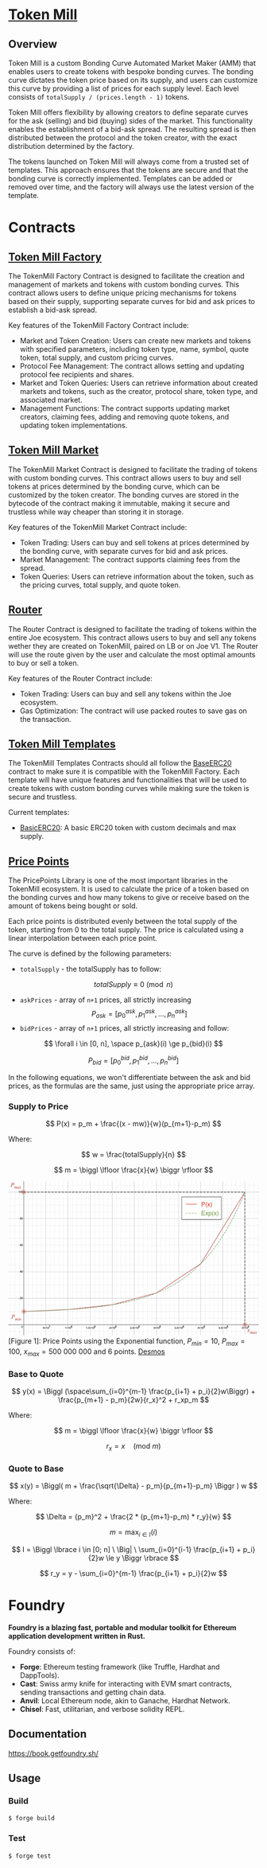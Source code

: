 # [Token Mill](https://github.com/traderjoe-xyz/token-mill)

## Overview

Token Mill is a custom Bonding Curve Automated Market Maker (AMM) that enables users to create tokens with bespoke bonding curves. The bonding curve dictates the token price based on its supply, and users can customize this curve by providing a list of prices for each supply level. Each level consists of `totalSupply / (prices.length - 1)` tokens.

Token Mill offers flexibility by allowing creators to define separate curves for the ask (selling) and bid (buying) sides of the market. This functionality enables the establishment of a bid-ask spread. The resulting spread is then distributed between the protocol and the token creator, with the exact distribution determined by the factory.

The tokens launched on Token Mill will always come from a trusted set of templates. This approach ensures that the tokens are secure and that the bonding curve is correctly implemented. Templates can be added or removed over time, and the factory will always use the latest version of the template.

# Contracts

## [Token Mill Factory](./src/TMFactory.sol)

The TokenMill Factory Contract is designed to facilitate the creation and management of markets and tokens with custom bonding curves. This contract allows users to define unique pricing mechanisms for tokens based on their supply, supporting separate curves for bid and ask prices to establish a bid-ask spread.

Key features of the TokenMill Factory Contract include:

- Market and Token Creation: Users can create new markets and tokens with specified parameters, including token type, name, symbol, quote token, total supply, and custom pricing curves.
- Protocol Fee Management: The contract allows setting and updating protocol fee recipients and shares.
- Market and Token Queries: Users can retrieve information about created markets and tokens, such as the creator, protocol share, token type, and associated market.
- Management Functions: The contract supports updating market creators, claiming fees, adding and removing quote tokens, and updating token implementations.

## [Token Mill Market](./src/TMMarket.sol)

The TokenMill Market Contract is designed to facilitate the trading of tokens with custom bonding curves. This contract allows users to buy and sell tokens at prices determined by the bonding curve, which can be customized by the token creator. The bonding curves are stored in the bytecode of the contract making it immutable, making it secure and trustless while way cheaper than storing it in storage.

Key features of the TokenMill Market Contract include:

- Token Trading: Users can buy and sell tokens at prices determined by the bonding curve, with separate curves for bid and ask prices.
- Market Management: The contract supports claiming fees from the spread.
- Token Queries: Users can retrieve information about the token, such as the pricing curves, total supply, and quote token.

## [Router](./src/Router.sol)

The Router Contract is designed to facilitate the trading of tokens within the entire Joe ecosystem. This contract allows users to buy and sell any tokens wether they are created on TokenMill, paired on LB or on Joe V1. The Router will use the route given by the user and calculate the most optimal amounts to buy or sell a token.

Key features of the Router Contract include:

- Token Trading: Users can buy and sell any tokens within the Joe ecosystem.
- Gas Optimization: The contract will use packed routes to save gas on the transaction.

## [Token Mill Templates](./src/templates/)

The TokenMill Templates Contracts should all follow the [BaseERC20](./src/templates/BaseERC20.sol) contract to make sure it is compatible with the TokenMill Factory. Each template will have unique features and functionalities that will be used to create tokens with custom bonding curves while making sure the token is secure and trustless.

Current templates:

- [BasicERC20](./src/templates/BasicERC20.sol): A basic ERC20 token with custom decimals and max supply.

## [Price Points](./src/libraries/PricePoints.sol)

The PricePoints Library is one of the most important libraries in the TokenMill ecosystem. It is used to calculate the price of a token based on the bonding curves and how many tokens to give or receive based on the amount of tokens being bought or sold.

Each price points is distributed evenly between the total supply of the token, starting from 0 to the total supply. The price is calculated using a linear interpolation between each price point.

The curve is defined by the following parameters:

- `totalSupply` - the totalSupply has to follow:

$$
totalSupply \equiv 0 \pmod{n}
$$

- `askPrices` - array of `n+1` prices, all strictly increasing
  $$
  P_{ask} = \bigl [p_{0}^{ask}, p_1^{ask}, ..., p_n^{ask} \bigr ]
  $$
- `bidPrices` - array of `n+1` prices, all strictly increasing and follow:

$$
\forall i \in [0, n], \space p_{ask}(i) \ge p_{bid}(i)
$$

$$
P_{bid} = \bigl [p_{0}^{bid}, p_1^{bid}, ..., p_n^{bid} \bigr ]
$$

In the following equations, we won't differentiate between the ask and bid prices, as the formulas are the same, just using the appropriate price array.

### Supply to Price

$$
P(x) = p_m + \frac{(x - mw)}{w}(p_{m+1}-p_m)
$$

Where:

$$
w = \frac{totalSupply}{n}
$$

$$
m = \biggl  \lfloor \frac{x}{w} \biggr \rfloor
$$

![[Figure 1]: Price Points using the Exponential function, p_min = 10, p_max = 100 and 6 points.](./assets/price_graph.png)
[Figure 1]: Price Points using the Exponential function, $P_{min} = 10$, $P_{max} = 100$, $x_{max} = 500 \ 000 \ 000$ and 6 points. [Desmos](https://www.desmos.com/calculator/gu0mpoolmm)

### Base to Quote

$$
y(x) = \Biggl (\space\sum_{i=0}^{m-1} \frac{p_{i+1} + p_i}{2}w\Biggr) + \frac{p_{m+1} - p_m}{2w}{r_x}^2 + r_xp_m
$$

Where:

$$
m = \biggl \lfloor \frac{x}{w} \biggr \rfloor
$$

$$
r_x = x \quad \text{(mod } m \text{)}
$$

### Quote to Base

$$
x(y) = \Biggl( m + \frac{\sqrt{\Delta} - p_m}{p_{m+1}-p_m} \Biggr ) w
$$

Where:

$$
\Delta = {p_m}^2 + \frac{2 * (p_{m+1}-p_m) * r_y}{w}
$$

$$
m = \max_{i \in I}(i)
$$

$$
I = \Biggl \lbrace i \in [0; n] \ \Big| \ \sum_{i=0}^{i-1} \frac{p_{i+1} + p_i}{2}w \le y \Biggr \rbrace
$$

$$
r_y = y - \sum_{i=0}^{m-1} \frac{p_{i+1} + p_i}{2}w
$$

# Foundry

**Foundry is a blazing fast, portable and modular toolkit for Ethereum application development written in Rust.**

Foundry consists of:

- **Forge**: Ethereum testing framework (like Truffle, Hardhat and DappTools).
- **Cast**: Swiss army knife for interacting with EVM smart contracts, sending transactions and getting chain data.
- **Anvil**: Local Ethereum node, akin to Ganache, Hardhat Network.
- **Chisel**: Fast, utilitarian, and verbose solidity REPL.

## Documentation

https://book.getfoundry.sh/

## Usage

### Build

```shell
$ forge build
```

### Test

```shell
$ forge test
```
